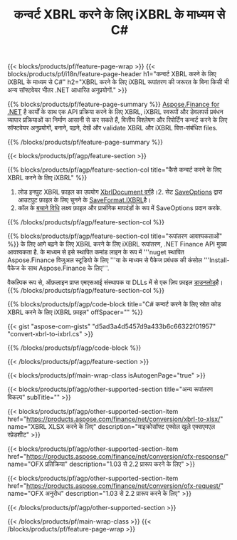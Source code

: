 ﻿---
title: कन्वर्ट XBRL करने के लिए iXBRL के माध्यम से C#
description: नमूना कोड के लिए XBRL करने के लिए iXBRL C# रूपांतरण है। उपयोग API उदाहरण कोड बैच के लिए XBRL फ़ाइलों को iXBRL भीतर रूपांतरण .NET आधारित अनुप्रयोगों. 
url: /hi/net/conversion/xbrl-to-ixbrl/
family: finance
platformtag: net
feature: convert
informat: XBRL
outformat: iXBRL
otherformats: XLSX
---
{{< blocks/products/pf/feature-page-wrap >}}
{{< blocks/products/pf/i18n/feature-page-header h1="कन्वर्ट XBRL करने के लिए iXBRL के माध्यम से C#" h2="XBRL करने के लिए iXBRL रूपांतरण की जरूरत के बिना किसी भी अन्य सॉफ्टवेयर भीतर .NET आधारित अनुप्रयोगों." >}}

{{% blocks/products/pf/feature-page-summary %}}
[Aspose.Finance for .NET](https://products.aspose.com/finance/net/) है कार्यों के साथ एक API प्रक्रिया करने के लिए XBRL, iXBRL स्वरूपों और डेवलपर्स प्रबंधन व्यापार प्रक्रियाओं का निर्माण आसानी से कर सकते हैं, वित्तीय विश्लेषण और रिपोर्टिंग कन्वर्ट करने के लिए सॉफ्टवेयर अनुप्रयोगों, बनाने, पढ़ने, देखें और validate XBRL और iXBRL वित्त-संबंधित files. 

{{% /blocks/products/pf/feature-page-summary %}}

{{< blocks/products/pf/agp/feature-section >}}

{{% blocks/products/pf/agp/feature-section-col title="कैसे कन्वर्ट करने के लिए XBRL करने के लिए iXBRL" %}}
1. लोड इनपुट XBRL फ़ाइल का उपयोग [XbrlDocument वर्ग](https://apireference.aspose.com/finance/net/aspose.finance.xbrl/xbrldocument)है।2. सेट [SaveOptions](https://apireference.aspose.com/finance/net/aspose.finance.xbrl/saveoptions) द्वारा आउटपुट फ़ाइल के लिए चुनने के [SaveFormat.IXBRL](https://apireference.aspose.com/finance/net/aspose.finance.xbrl/saveformat)है।
3. कॉल के [बचाने विधि](https://apireference.aspose.com/finance/net/aspose.finance.xbrl.xbrldocument/save/methods/2) लक्ष्य फ़ाइल और प्रासंगिक मापदंडों के रूप में SaveOptions प्रदान करके.

{{% /blocks/products/pf/agp/feature-section-col %}}

{{% blocks/products/pf/agp/feature-section-col title="रूपांतरण आवश्यकताओं" %}}
के लिए आगे बढ़ने के लिए XBRL करने के लिए iXBRL रूपांतरण, .NET Finance API मुख्य आवश्यकता है. के माध्यम से इसे स्थापित कमांड लाइन के रूप में '''nuget स्थापित Aspose.Finance विजुअल स्टूडियो के लिए '''या के माध्यम से पैकेज प्रबंधक की कंसोल '''Install-पैकेज के साथ Aspose.Finance के लिए'''.

वैकल्पिक रूप से, ऑफ़लाइन प्राप्त एमएसआई संस्थापक या DLLs में से एक ज़िप फ़ाइल [डाउनलोड](https://downloads.aspose.com/finance/net)है।
{{% /blocks/products/pf/agp/feature-section-col %}}

{{% blocks/products/pf/agp/code-block title="C# कन्वर्ट करने के लिए स्रोत कोड XBRL करने के लिए iXBRL फ़ाइल" offSpacer="" %}}

{{< gist "aspose-com-gists" "d5ad3a4d5457d9a433b6c66322f01957" "convert-xbrl-to-ixbrl.cs" >}}

{{% /blocks/products/pf/agp/code-block %}}

{{< /blocks/products/pf/agp/feature-section >}}

{{< blocks/products/pf/main-wrap-class isAutogenPage="true" >}}

{{< blocks/products/pf/agp/other-supported-section title="अन्य रूपांतरण विकल्प" subTitle="" >}}

{{< blocks/products/pf/agp/other-supported-section-item href="https://products.aspose.com/finance/net/conversion/xbrl-to-xlsx/" name="XBRL XLSX करने के लिए" description="माइक्रोसॉफ्ट एक्सेल खुले एक्सएमएल स्प्रेडशीट" >}}

{{< blocks/products/pf/agp/other-supported-section-item href="https://products.aspose.com/finance/net/conversion/ofx-response/" name="OFX प्रतिक्रिया" description="1.03 से 2.2 प्रारूप करने के लिए" >}}

{{< blocks/products/pf/agp/other-supported-section-item href="https://products.aspose.com/finance/net/conversion/ofx-request/" name="OFX अनुरोध" description="1.03 से 2.2 प्रारूप करने के लिए" >}}

{{< /blocks/products/pf/agp/other-supported-section >}}

{{< /blocks/products/pf/main-wrap-class >}}
{{< /blocks/products/pf/feature-page-wrap >}}